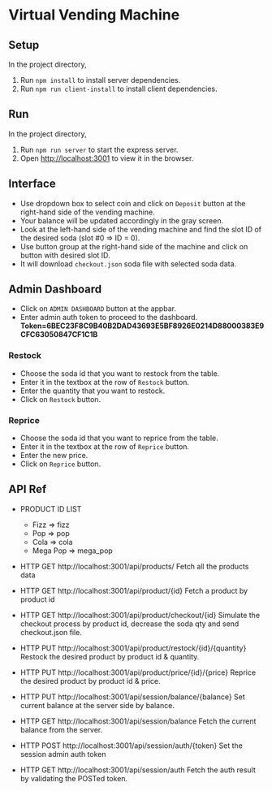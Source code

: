 # Virtual Vending Machine

## Setup

In the project directory,

1. Run `npm install` to install server dependencies.
2. Run `npm run client-install` to install client dependencies.

## Run

In the project directory,

1. Run `npm run server` to start the express server.
2. Open [http://localhost:3001](http://localhost:3001) to view it in the browser.

## Interface

- Use dropdown box to select coin and click on `Deposit` button at the right-hand side of the vending machine.
- Your balance will be updated accordingly in the gray screen.
- Look at the left-hand side of the vending machine and find the slot ID of the desired soda (slot #0 => ID = 0).
- Use button group at the right-hand side of the machine and click on button with desired slot ID.
- It will download `checkout.json` soda file with selected soda data.

## Admin Dashboard

- Click on `ADMIN DASHBOARD` button at the appbar.
- Enter admin auth token to proceed to the dashboard.
  **Token=6BEC23F8C9B40B2DAD43693E5BF8926E0214D88000383E9CFC63050847CF1C1B**

### Restock

- Choose the soda id that you want to restock from the table.
- Enter it in the textbox at the row of `Restock` button.
- Enter the quantity that you want to restock.
- Click on `Restock` button.

### Reprice

- Choose the soda id that you want to reprice from the table.
- Enter it in the textbox at the row of `Reprice` button.
- Enter the new price.
- Click on `Reprice` button.

## API Ref

- PRODUCT ID LIST

  - Fizz => fizz
  - Pop => pop
  - Cola => cola
  - Mega Pop => mega_pop

- HTTP GET http://localhost:3001/api/products/
  Fetch all the products data

- HTTP GET http://localhost:3001/api/product/{id}
  Fetch a product by product id

- HTTP GET http://localhost:3001/api/product/checkout/{id}
  Simulate the checkout process by product id, decrease the soda qty and send checkout.json file.

- HTTP PUT http://localhost:3001/api/product/restock/{id}/{quantity}
  Restock the desired product by product id & quantity.

- HTTP PUT http://localhost:3001/api/product/price/{id}/{price}
  Reprice the desired product by product id & price.

- HTTP PUT http://localhost:3001/api/session/balance/{balance}
  Set current balance at the server side by balance.

- HTTP GET http://localhost:3001/api/session/balance
  Fetch the current balance from the server.

- HTTP POST http://localhost:3001/api/session/auth/{token}
  Set the session admin auth token

- HTTP GET http://localhost:3001/api/session/auth
  Fetch the auth result by validating the POSTed token.
